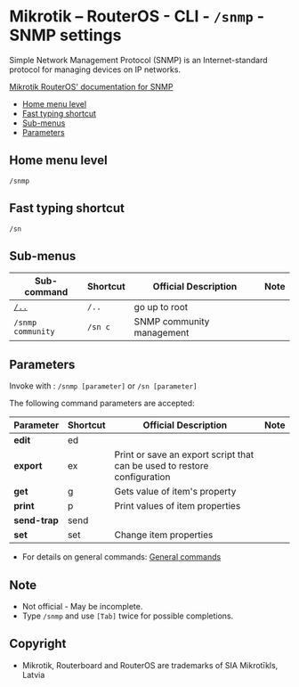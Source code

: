 # Mikrotik – RouterOS - CLI - `/snmp` - SNMP settings

Simple Network Management Protocol (SNMP) is an Internet-standard protocol for managing devices on IP networks. 

[Mikrotik RouterOS' documentation for SNMP](https://help.mikrotik.com/docs/display/ROS/SNMP)

- [Home menu level](#home-menu-level)
- [Fast typing shortcut](#fast-typing-shortcut)
- [Sub-menus](#sub-menus)
- [Parameters](#parameters)

## Home menu level

`/snmp` 

## Fast typing shortcut

`/sn`

## Sub-menus

| **Sub-command** | **Shortcut** | **Official Description** | **Note** |
|---|---|---|---|
| [`/..`](root-level.md) | `/..` | go up to root |  |
| `/snmp community` | `/sn c` | SNMP community management |  |

## Parameters

Invoke with : `/snmp [parameter]` or `/sn [parameter]`

The following command parameters are accepted:

| **Parameter** | **Shortcut** | **Official Description** | **Note** |
|---|---|---|---|
| **edit** | ed|  |  |  
| **export** | ex | Print or save an export script that can be used to restore configuration |  |    
| **get** | g | Gets value of item's property |  | 
| **print** | p | Print values of item properties |  | 
| **send-trap** | send |  |  |  
| **set** | set | Change item properties |  | 

- For details on general commands: [General commands](general-commands.md)

## Note
- Not official - May be incomplete.
- Type `/snmp` and use `[Tab]` twice for possible completions. 

## Copyright
- Mikrotik, Routerboard and RouterOS are trademarks of SIA Mikrotīkls, Latvia
